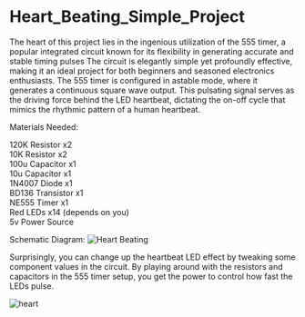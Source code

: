 # Heart_Beating_Simple_Project
The heart of this project lies in the ingenious utilization of the 555 timer, a popular integrated circuit known for its flexibility in generating accurate and stable timing pulses
The circuit is elegantly simple yet profoundly effective, making it an ideal project for both beginners and seasoned electronics enthusiasts. The 555 timer is configured in astable mode,
where it generates a continuous square wave output. This pulsating signal serves as the driving force behind the LED heartbeat, dictating the on-off cycle that mimics the rhythmic pattern of a human heartbeat.

Materials Needed:

120K Resistor x2\
10K Resistor x2\
100u Capacitor x1\
10u Capacitor x1\
1N4007 Diode x1\
BD136 Transistor x1\
NE555 Timer x1\
Red LEDs x14 (depends on you)\
5v Power Source


Schematic Diagram:
![Heart Beating](https://github.com/kinselwyn/Heart_Beating_Simple_Project/assets/97436111/5b6066a4-585f-4722-99f9-4b8850a3a8aa)

Surprisingly, you can change up the heartbeat LED effect by tweaking some component values in the circuit. 
By playing around with the resistors and capacitors in the 555 timer setup, you get the power to control how fast the LEDs pulse. 

![heart](https://github.com/kinselwyn/Heart_Beating_Simple_Project/assets/97436111/2e10496c-9940-4a83-9919-9f04dad7d5df)
